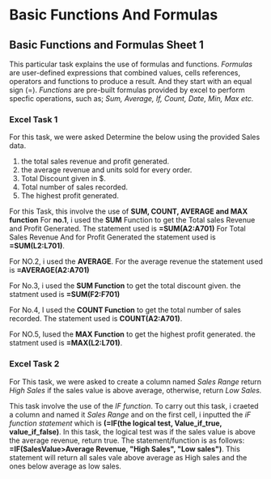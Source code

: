 # Basic Functions And Formulas

## Basic Functions and Formulas Sheet 1
This particular task explains the use of formulas and functions.
*Formulas* are user-defined expressions that combined values, cells references, operators and functions to produce a result. And they start with an equal sign (=).
*Functions* are pre-built formulas provided by excel to perform specfic operations, such as; *Sum, Average, If, Count, Date, Min, Max etc.*

### Excel Task 1
For this task, we were asked Determine the below using the provided Sales data.
1. the total sales revenue and profit generated.
2. the average revenue and units sold for every order.
3. Total Discount given in $.
4. Total number of sales recorded.
5. The highest profit generated.

For this Task, this involve the use of **SUM, COUNT, AVERAGE and MAX function**
For **no.1**, i used the **SUM** Function to get the Total sales Revenue and Profit Generated. The statement used is **=SUM(A2:A701)** For Total Sales Revenue 
And for Profit Generated the statement used is **=SUM(L2:L701)**.

For NO.2, i used the **AVERAGE**. For the average revenue the statement used is **=AVERAGE(A2:A701)**

For No.3,  i used the **SUM Function** to get the total discount given. the statment used is **=SUM(F2:F701)** 

For No.4, I used the **COUNT Function** to get the total number of sales recorded. The statement used is **COUNT(A2:A701)**.

For NO.5, Iused the **MAX Function** to get the highest profit generated. the statment used is **=MAX(L2:L701)**.


### Excel Task 2
For This task, we were asked to create a column named *Sales Range* return *High Sales* if the sales value is above average, otherwise, return *Low Sales.*

This task involve the use of the *IF function*. To carry out this task, i craeted a column and named it *Sales Range* and on the first cell, i inputted the *iF function statement* which is **(=IF(the logical test, Value_if_true, value_if_false)**. In this task, the logical test was if the sales value is above the average revenue, return true. 
The statement/function is as follows: **=IF(SalesValue>Average Revenue, "High Sales", "Low sales")**. This statement will return all sales vale above average as High sales and the ones below average as low sales.

